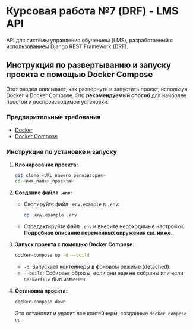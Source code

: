 # Курсовая работа №7 (DRF) - LMS API

API для системы управления обучением (LMS), разработанный с использованием Django REST Framework (DRF).

## Инструкция по развертыванию и запуску проекта с помощью Docker Compose

Этот раздел описывает, как развернуть и запустить проект, используя Docker и Docker Compose.  Это **рекомендуемый способ** для наиболее простой и воспроизводимой установки.

### Предварительные требования

*   [Docker](https://docs.docker.com/get-docker/)
*   [Docker Compose](https://docs.docker.com/compose/install/)

### Инструкция по установке и запуску

1.  **Клонирование проекта:**

    ```bash
    git clone <URL_вашего_репозитория>
    cd <имя_папки_проекта>
    ```

2.  **Создание файла `.env`:**

    *   Скопируйте файл `.env.example` в `.env`:

        ```bash
        cp .env.example .env
        ```
    *   Отредактируйте файл `.env` и внесите необходимые настройки.  **Подробное описание переменных окружения см. ниже.**

3.  **Запуск проекта с помощью Docker Compose:**

    ```bash
    docker-compose up -d --build
    ```

    *   `-d`:  Запускает контейнеры в фоновом режиме (detached).
    *   `--build`: Собирает образы, если они еще не собраны или если `Dockerfile` был изменен.

4.  **Остановка проекта:**

    ```bash
    docker-compose down
    ```

    Это остановит и удалит все контейнеры, созданные `docker-compose up`.
